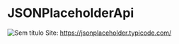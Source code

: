 # JSONPlaceholderApi
![Sem título](https://user-images.githubusercontent.com/41454466/156228724-c2991d42-c7a6-4693-b36b-8293627d0007.png)
Site: https://jsonplaceholder.typicode.com/
